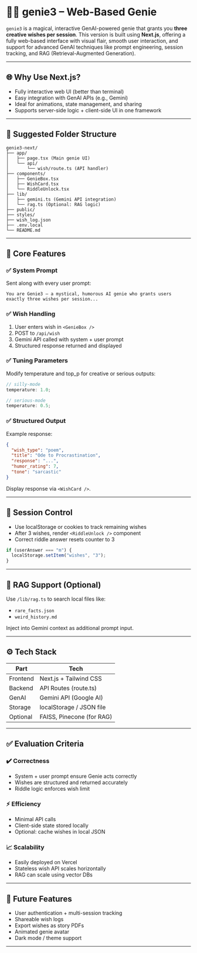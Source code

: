 # 🧞‍♂️ genie3 – Web-Based Genie

`genie3` is a magical, interactive GenAI-powered genie that grants you **three creative wishes per session**. This version is built using **Next.js**, offering a fully web-based interface with visual flair, smooth user interaction, and support for advanced GenAI techniques like prompt engineering, session tracking, and RAG (Retrieval-Augmented Generation).

---

## 🌐 Why Use Next.js?

- Fully interactive web UI (better than terminal)
- Easy integration with GenAI APIs (e.g., Gemini)
- Ideal for animations, state management, and sharing
- Supports server-side logic + client-side UI in one framework

---

## 📁 Suggested Folder Structure

```
genie3-next/
├── app/
│   ├── page.tsx (Main genie UI)
│   └── api/
│       └── wish/route.ts (API handler)
├── components/
│   ├── GenieBox.tsx
│   ├── WishCard.tsx
│   └── RiddleUnlock.tsx
├── lib/
│   ├── gemini.ts (Gemini API integration)
│   └── rag.ts (Optional: RAG logic)
├── public/
├── styles/
├── wish_log.json
├── .env.local
└── README.md
```

---

## 🧠 Core Features

### ✅ System Prompt

Sent along with every user prompt:

```
You are Genie3 — a mystical, humorous AI genie who grants users exactly three wishes per session...
```

### ✅ Wish Handling

1. User enters wish in `<GenieBox />`
2. POST to `/api/wish`
3. Gemini API called with system + user prompt
4. Structured response returned and displayed

### ✅ Tuning Parameters

Modify temperature and top_p for creative or serious outputs:

```ts
// silly-mode
temperature: 1.0;

// serious-mode
temperature: 0.5;
```

### ✅ Structured Output

Example response:

```json
{
  "wish_type": "poem",
  "title": "Ode to Procrastination",
  "response": "...",
  "humor_rating": 7,
  "tone": "sarcastic"
}
```

Display response via `<WishCard />`.

---

## 🔁 Session Control

- Use localStorage or cookies to track remaining wishes
- After 3 wishes, render `<RiddleUnlock />` component
- Correct riddle answer resets counter to 3

```ts
if (userAnswer === "m") {
  localStorage.setItem("wishes", "3");
}
```

---

## 🧰 RAG Support (Optional)

Use `/lib/rag.ts` to search local files like:

- `rare_facts.json`
- `weird_history.md`

Inject into Gemini context as additional prompt input.

---

## ⚙️ Tech Stack

| Part     | Tech                      |
| -------- | ------------------------- |
| Frontend | Next.js + Tailwind CSS    |
| Backend  | API Routes (route.ts)     |
| GenAI    | Gemini API (Google AI)    |
| Storage  | localStorage / JSON file  |
| Optional | FAISS, Pinecone (for RAG) |

---

## ✅ Evaluation Criteria

### ✔️ Correctness

- System + user prompt ensure Genie acts correctly
- Wishes are structured and returned accurately
- Riddle logic enforces wish limit

### ⚡ Efficiency

- Minimal API calls
- Client-side state stored locally
- Optional: cache wishes in local JSON

### 📈 Scalability

- Easily deployed on Vercel
- Stateless wish API scales horizontally
- RAG can scale using vector DBs

---

## 🔮 Future Features

- User authentication + multi-session tracking
- Shareable wish logs
- Export wishes as story PDFs
- Animated genie avatar
- Dark mode / theme support

---

<!-- ## 🎬 Demo Flow

1. Visit the genie page
2. Type a creative wish
3. View structured response
4. Repeat until 3 wishes are used
5. Solve riddle to unlock more wishes

---

## 📜 License

MIT License – use your wishes wisely. -->
